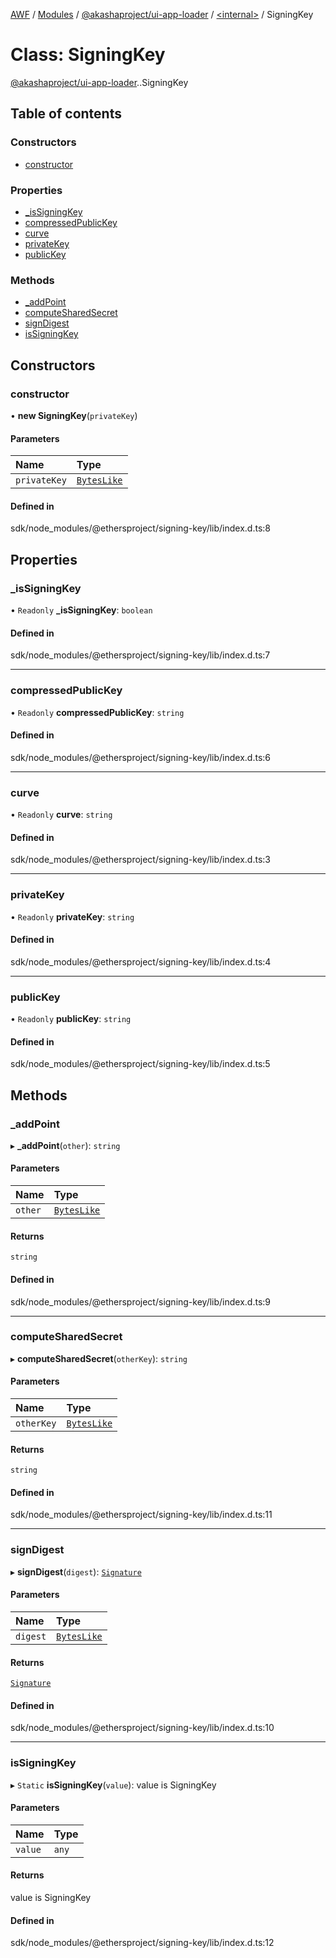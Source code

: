 [AWF](../README.md) / [Modules](../modules.md) / [@akashaproject/ui-app-loader](../modules/akashaproject_ui_app_loader.md) / [<internal\>](../modules/akashaproject_ui_app_loader._internal_.md) / SigningKey

# Class: SigningKey

[@akashaproject/ui-app-loader](../modules/akashaproject_ui_app_loader.md).[<internal>](../modules/akashaproject_ui_app_loader._internal_.md).SigningKey

## Table of contents

### Constructors

- [constructor](akashaproject_ui_app_loader._internal_.SigningKey.md#constructor)

### Properties

- [\_isSigningKey](akashaproject_ui_app_loader._internal_.SigningKey.md#_issigningkey)
- [compressedPublicKey](akashaproject_ui_app_loader._internal_.SigningKey.md#compressedpublickey)
- [curve](akashaproject_ui_app_loader._internal_.SigningKey.md#curve)
- [privateKey](akashaproject_ui_app_loader._internal_.SigningKey.md#privatekey)
- [publicKey](akashaproject_ui_app_loader._internal_.SigningKey.md#publickey)

### Methods

- [\_addPoint](akashaproject_ui_app_loader._internal_.SigningKey.md#_addpoint)
- [computeSharedSecret](akashaproject_ui_app_loader._internal_.SigningKey.md#computesharedsecret)
- [signDigest](akashaproject_ui_app_loader._internal_.SigningKey.md#signdigest)
- [isSigningKey](akashaproject_ui_app_loader._internal_.SigningKey.md#issigningkey)

## Constructors

### constructor

• **new SigningKey**(`privateKey`)

#### Parameters

| Name | Type |
| :------ | :------ |
| `privateKey` | [`BytesLike`](../modules/akashaproject_ui_app_loader._internal_.md#byteslike) |

#### Defined in

sdk/node_modules/@ethersproject/signing-key/lib/index.d.ts:8

## Properties

### \_isSigningKey

• `Readonly` **\_isSigningKey**: `boolean`

#### Defined in

sdk/node_modules/@ethersproject/signing-key/lib/index.d.ts:7

___

### compressedPublicKey

• `Readonly` **compressedPublicKey**: `string`

#### Defined in

sdk/node_modules/@ethersproject/signing-key/lib/index.d.ts:6

___

### curve

• `Readonly` **curve**: `string`

#### Defined in

sdk/node_modules/@ethersproject/signing-key/lib/index.d.ts:3

___

### privateKey

• `Readonly` **privateKey**: `string`

#### Defined in

sdk/node_modules/@ethersproject/signing-key/lib/index.d.ts:4

___

### publicKey

• `Readonly` **publicKey**: `string`

#### Defined in

sdk/node_modules/@ethersproject/signing-key/lib/index.d.ts:5

## Methods

### \_addPoint

▸ **_addPoint**(`other`): `string`

#### Parameters

| Name | Type |
| :------ | :------ |
| `other` | [`BytesLike`](../modules/akashaproject_ui_app_loader._internal_.md#byteslike) |

#### Returns

`string`

#### Defined in

sdk/node_modules/@ethersproject/signing-key/lib/index.d.ts:9

___

### computeSharedSecret

▸ **computeSharedSecret**(`otherKey`): `string`

#### Parameters

| Name | Type |
| :------ | :------ |
| `otherKey` | [`BytesLike`](../modules/akashaproject_ui_app_loader._internal_.md#byteslike) |

#### Returns

`string`

#### Defined in

sdk/node_modules/@ethersproject/signing-key/lib/index.d.ts:11

___

### signDigest

▸ **signDigest**(`digest`): [`Signature`](../interfaces/akashaproject_ui_app_loader._internal_.Signature.md)

#### Parameters

| Name | Type |
| :------ | :------ |
| `digest` | [`BytesLike`](../modules/akashaproject_ui_app_loader._internal_.md#byteslike) |

#### Returns

[`Signature`](../interfaces/akashaproject_ui_app_loader._internal_.Signature.md)

#### Defined in

sdk/node_modules/@ethersproject/signing-key/lib/index.d.ts:10

___

### isSigningKey

▸ `Static` **isSigningKey**(`value`): value is SigningKey

#### Parameters

| Name | Type |
| :------ | :------ |
| `value` | `any` |

#### Returns

value is SigningKey

#### Defined in

sdk/node_modules/@ethersproject/signing-key/lib/index.d.ts:12
